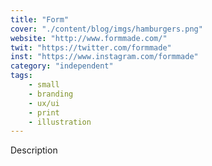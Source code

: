 ```yaml
---
title: "Form"
cover: "./content/blog/imgs/hamburgers.png"
website: "http://www.formmade.com/"
twit: "https://twitter.com/formmade"
inst: "https://www.instagram.com/formmade"
category: "independent"
tags:
    - small
    - branding
    - ux/ui
    - print
    - illustration
---
```


Description
